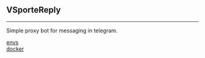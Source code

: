 VSporteReply
---
___
Simple proxy bot for messaging in telegram.
 
[envs](./env.md)  
[docker](https://hub.docker.com/r/mamedvedkov/reply_bot)
